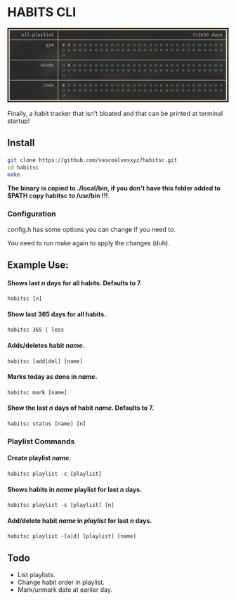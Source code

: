 # HABITS CLI

![example img](example.jpg)

Finally, a habit tracker that isn't bloated and that can be printed at terminal startup! 

## Install
```bash
git clone https://github.com/vascoalvesxyz/habitsc.git 
cd habitsc
make
```

**The binary is copied to ./local/bin, if you don't have this folder added to $PATH copy habitsc to /usr/bin !!!**.

### Configuration

config.h has some options you can change if you need to.

You need to run make again to apply the changes (duh).


## Example Use:

#### Shows last _n_ days for all habits. Defaults to 7. 
```
habitsc [n]
```

#### Show last 365 days for all habits. 
```
habitsc 365 | less
```

#### Adds/deletes habit _name_.
```
habitsc [add|del] [name]
```

#### Marks today as done in _name_.
```
habitsc mark [name]
```

#### Show the last _n_ days of habit _name_. Defaults to 7.
```
habitsc status [name] [n]
```

### Playlist Commands 
#### Create playlist _name_.
```
habitsc playlist -c [playlist]
```

#### Shows habits in _name_ playlist for last _n_ days.
```
habitsc playlist -s [playlist] [n]
```

#### Add/delete habit _name_ in _playlist_ for last _n_ days.
```
habitsc playlist -[a|d] [playlist] [name]
```

## Todo
- List playlists.
- Change habit order in playlist.
- Mark/unmark date at earlier day.
